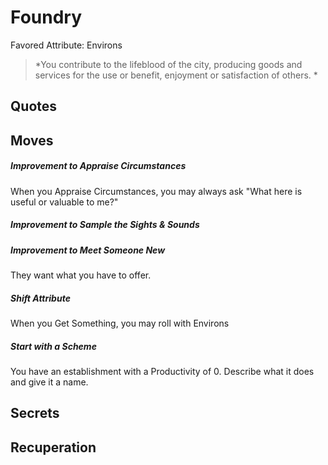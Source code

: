 # Foundry
Favored Attribute: Environs

> *You contribute to the lifeblood of the city, producing goods and services for the use or benefit, enjoyment or satisfaction of others. *


## Quotes

## Moves
##### Improvement to Appraise Circumstances
When you Appraise Circumstances, you may always ask "What here is useful or valuable to me?"
##### Improvement to Sample the Sights & Sounds
##### Improvement to Meet Someone New
They want what you have to offer.
##### Shift Attribute
When you Get Something, you may roll with Environs
##### Start with a Scheme
You have an establishment with a Productivity of 0. Describe what it does and give it a name.
## Secrets
## Recuperation